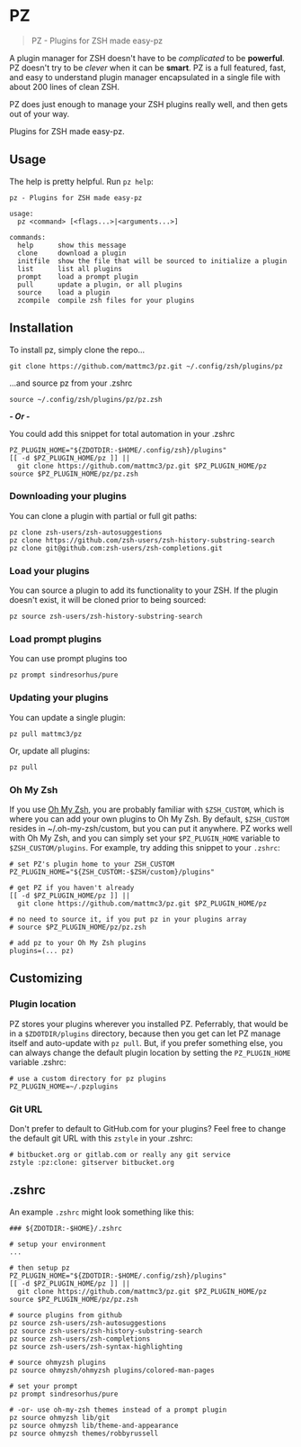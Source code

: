 # PZ

> PZ - Plugins for ZSH made easy-pz

A plugin manager for ZSH doesn't have to be _complicated_ to be **powerful**.
PZ doesn't try to be _clever_ when it can be **smart**.
PZ is a full featured, fast, and easy to understand plugin manager encapsulated in a single file with about 200 lines of clean ZSH.

PZ does just enough to manage your ZSH plugins really well, and then gets out of your way.

Plugins for ZSH made easy-pz.

## Usage

The help is pretty helpful. Run `pz help`:

```text
pz - Plugins for ZSH made easy-pz

usage:
  pz <command> [<flags...>|<arguments...>]

commands:
  help      show this message
  clone     download a plugin
  initfile  show the file that will be sourced to initialize a plugin
  list      list all plugins
  prompt    load a prompt plugin
  pull      update a plugin, or all plugins
  source    load a plugin
  zcompile  compile zsh files for your plugins
```

## Installation

To install pz, simply clone the repo...

```shell
git clone https://github.com/mattmc3/pz.git ~/.config/zsh/plugins/pz
```

...and source pz from your .zshrc

```shell
source ~/.config/zsh/plugins/pz/pz.zsh
```

***- Or -***

You could add this snippet for total automation in your .zshrc

```shell
PZ_PLUGIN_HOME="${ZDOTDIR:-$HOME/.config/zsh}/plugins"
[[ -d $PZ_PLUGIN_HOME/pz ]] ||
  git clone https://github.com/mattmc3/pz.git $PZ_PLUGIN_HOME/pz
source $PZ_PLUGIN_HOME/pz/pz.zsh
```

### Downloading your plugins

You can clone a plugin with partial or full git paths:

```shell
pz clone zsh-users/zsh-autosuggestions
pz clone https://github.com/zsh-users/zsh-history-substring-search
pz clone git@github.com:zsh-users/zsh-completions.git
```

### Load your plugins

You can source a plugin to add its functionality to your ZSH.
If the plugin doesn't exist, it will be cloned prior to being sourced:

```shell
pz source zsh-users/zsh-history-substring-search
```

### Load prompt plugins

You can use prompt plugins too

```shell
pz prompt sindresorhus/pure
```

### Updating your plugins

You can update a single plugin:

```shell
pz pull mattmc3/pz
```

Or, update all plugins:

```shell
pz pull
```

### Oh My Zsh

If you use [Oh My Zsh][ohmyzsh], you are probably familiar with `$ZSH_CUSTOM`, which is where you can add your own plugins to Oh My Zsh.
By default, `$ZSH_CUSTOM` resides in ~/.oh-my-zsh/custom, but you can put it anywhere.
PZ works well with Oh My Zsh, and you can simply set your `$PZ_PLUGIN_HOME` variable to `$ZSH_CUSTOM/plugins`.
For example, try adding this snippet to your `.zshrc`:

```shell
# set PZ's plugin home to your ZSH_CUSTOM
PZ_PLUGIN_HOME="${ZSH_CUSTOM:-$ZSH/custom}/plugins"

# get PZ if you haven't already
[[ -d $PZ_PLUGIN_HOME/pz ]] ||
  git clone https://github.com/mattmc3/pz.git $PZ_PLUGIN_HOME/pz

# no need to source it, if you put pz in your plugins array
# source $PZ_PLUGIN_HOME/pz/pz.zsh

# add pz to your Oh My Zsh plugins
plugins=(... pz)
```

## Customizing

### Plugin location

PZ stores your plugins wherever you installed PZ.
Peferrably, that would be in a `$ZDOTDIR/plugins` directory, because then you get can let PZ manage itself and auto-update with `pz pull`.
But, if you prefer something else, you can always change the default plugin location by setting the `PZ_PLUGIN_HOME` variable .zshrc:

```shell
# use a custom directory for pz plugins
PZ_PLUGIN_HOME=~/.pzplugins
```

### Git URL

Don't prefer to default to GitHub.com for your plugins? Feel free to change the default git URL with this `zstyle` in your .zshrc:

```shell
# bitbucket.org or gitlab.com or really any git service
zstyle :pz:clone: gitserver bitbucket.org
```

## .zshrc

An example `.zshrc` might look something like this:

```shell
### ${ZDOTDIR:-$HOME}/.zshrc

# setup your environment
...

# then setup pz
PZ_PLUGIN_HOME="${ZDOTDIR:-$HOME/.config/zsh}/plugins"
[[ -d $PZ_PLUGIN_HOME/pz ]] ||
  git clone https://github.com/mattmc3/pz.git $PZ_PLUGIN_HOME/pz
source $PZ_PLUGIN_HOME/pz/pz.zsh

# source plugins from github
pz source zsh-users/zsh-autosuggestions
pz source zsh-users/zsh-history-substring-search
pz source zsh-users/zsh-completions
pz source zsh-users/zsh-syntax-highlighting

# source ohmyzsh plugins
pz source ohmyzsh/ohmyzsh plugins/colored-man-pages

# set your prompt
pz prompt sindresorhus/pure

# -or- use oh-my-zsh themes instead of a prompt plugin
pz source ohmyzsh lib/git
pz source ohmyzsh lib/theme-and-appearance
pz source ohmyzsh themes/robbyrussell
```

[ohmyzsh]: https://ohmyz.sh
